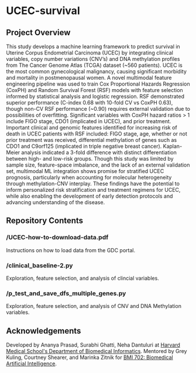 # UCEC-survival

## Project Overview
This study develops a machine learning framework to predict survival in Uterine Corpus Endometrial Carcinoma (UCEC) by integrating clinical variables, copy number variations (CNV’s) and DNA methylation profiles from The Cancer Genome Atlas (TCGA) dataset (~560 patients). UCEC is the most common gynecological malignancy, causing significant morbidity and mortality in postmenopausal women. A novel multimodal feature engineering pipeline was used to train Cox Proportional Hazards Regression (CoxPH) and Random Survival Forest (RSF) models with feature selection informed by statistical analysis and logistic regression. RSF demonstrated superior performance (C-index 0.68 with 10-fold CV vs CoxPH 0.63), though non-CV RSF performance (~0.90) requires external validation due to possibilities of overfitting. Significant variables with CoxPH hazard ratios > 1 include FIGO stage, CDO1 (implicated in UCEC), and prior treatment. Important clinical and genomic features identified for increasing risk of death in UCEC patients with RSF included: FIGO stage, age, whether or not prior treatment was received, differential methylation of genes such as CDO1 and C9orf125 (implicated in triple negative breast cancer). Kaplan-Meier analysis indicated a 3-fold difference with distinct differentiation between high- and low-risk groups. Though this study was limited by sample size, feature-space imbalance, and the lack of an external validation set, multimodal ML integration shows promise for stratified UCEC prognosis, particularly when accounting for molecular heterogeneity through methylation-CNV interplay. These findings have the potential to inform personalized risk stratification and treatment regimens for UCEC, while also enabling the development of early detection protocols and advancing understanding of the disease.

## Repository Contents
### /UCEC-how-to-download-data.pdf
Instructions on how to load data from the GDC portal.

### /clinical_baseline-2.py
Exploration, feature selection, and analysis of clincial variables. 

### /p_test_and_save_dfs_multiple_genes.py
Exploration, feature selection, and analysis of CNV and DNA Methylation variables. 


## Acknowledgements
Developed by Ananya Prasad, Surabhi Ghatti, Neha Dantuluri at [Harvard Medical School's Department of Biomedical Informatics](https://dbmi.hms.harvard.edu). Mentored by Grey Kuling, Courtney Shearer, and Marinka Zitnik for [BMI 702: Biomedical Artificial Intelligence](https://zitniklab.hms.harvard.edu/BMI702/). 
